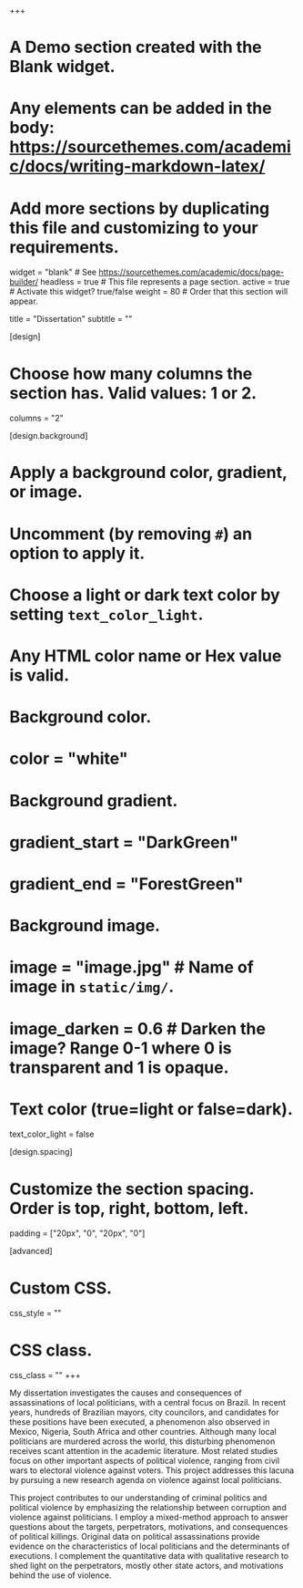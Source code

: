 +++
# A Demo section created with the Blank widget.
# Any elements can be added in the body: https://sourcethemes.com/academic/docs/writing-markdown-latex/
# Add more sections by duplicating this file and customizing to your requirements.

widget = "blank"  # See https://sourcethemes.com/academic/docs/page-builder/
headless = true  # This file represents a page section.
active = true  # Activate this widget? true/false
weight = 80  # Order that this section will appear.

title = "Dissertation"
subtitle = "" 

[design]
  # Choose how many columns the section has. Valid values: 1 or 2.
  columns = "2"

[design.background]
  # Apply a background color, gradient, or image.
  #   Uncomment (by removing `#`) an option to apply it.
  #   Choose a light or dark text color by setting `text_color_light`.
  #   Any HTML color name or Hex value is valid.

# Background color.
  # color = "white"
  
# Background gradient.
  # gradient_start = "DarkGreen"
  # gradient_end = "ForestGreen"
  
# Background image.
  # image = "image.jpg"  # Name of image in `static/img/`.
  # image_darken = 0.6  # Darken the image? Range 0-1 where 0 is transparent and 1 is opaque.

# Text color (true=light or false=dark).
  text_color_light = false

[design.spacing]
  # Customize the section spacing. Order is top, right, bottom, left.
  padding = ["20px", "0", "20px", "0"]

[advanced]
 # Custom CSS. 
 css_style = ""
 
 # CSS class.
 css_class = ""
+++


My dissertation investigates the causes and consequences of assassinations of local politicians, with a central focus on Brazil. In recent years, hundreds of Brazilian mayors, city councilors, and candidates for these positions have been executed, a phenomenon also observed in Mexico, Nigeria, South Africa and other countries. Although many local politicians are murdered across the world, this disturbing phenomenon receives scant attention in the academic literature. Most related studies focus on other important aspects of political violence, ranging from civil wars to electoral violence against voters. This project addresses this lacuna by pursuing a new research agenda on violence against local politicians. 

This project contributes to our understanding of criminal politics and political violence by emphasizing the relationship between corruption and violence against politicians. I employ a mixed-method approach to answer questions about the targets, perpetrators, motivations, and consequences of political killings. Original data on political assassinations provide evidence on the characteristics of local politicians and the determinants of executions. I complement the quantitative data with qualitative research to shed light on the perpetrators, mostly other state actors, and motivations behind the use of violence. 

<!-- 

I argue that local politicians enter informal contracts with other politicians and with private firms, especially when facing competitive elections. In contexts where elected officials have the opportunity to pilfer funds and to distribute resources from the public purse, these informal contracts often specify that politicians will share funds from corruption and patronage. Given that such informal contracts are illegal, they must be self-enforcing. Assassinations ensue as one type of punishment when local politicians do not comply with these informal contracts.
